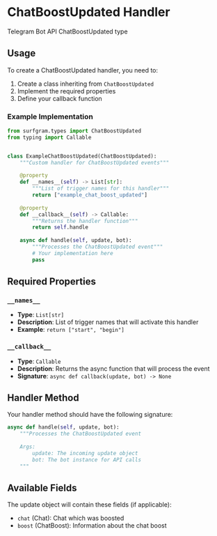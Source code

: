 # ChatBoostUpdated Handler

Telegram Bot API ChatBoostUpdated type

## Usage

To create a ChatBoostUpdated handler, you need to:

1. Create a class inheriting from `ChatBoostUpdated`
2. Implement the required properties
3. Define your callback function

### Example Implementation

```python
from surfgram.types import ChatBoostUpdated
from typing import Callable


class ExampleChatBoostUpdated(ChatBoostUpdated):
    """Custom handler for ChatBoostUpdated events"""
    
    @property
    def __names__(self) -> List[str]:
        """List of trigger names for this handler"""
        return ["example_chat_boost_updated"]
    
    @property
    def __callback__(self) -> Callable:
        """Returns the handler function"""
        return self.handle
    
    async def handle(self, update, bot):
        """Processes the ChatBoostUpdated event"""
        # Your implementation here
        pass
```

## Required Properties

### `__names__`
- **Type**: `List[str]`
- **Description**: List of trigger names that will activate this handler
- **Example**: `return ["start", "begin"]`

### `__callback__`
- **Type**: `Callable`
- **Description**: Returns the async function that will process the event
- **Signature**: `async def callback(update, bot) -> None`

## Handler Method

Your handler method should have the following signature:

```python
async def handle(self, update, bot):
    """Processes the ChatBoostUpdated event
    
    Args:
        update: The incoming update object
        bot: The bot instance for API calls
    """
```

## Available Fields

The update object will contain these fields (if applicable):

- `chat` (Chat): Chat which was boosted
- `boost` (ChatBoost): Information about the chat boost
